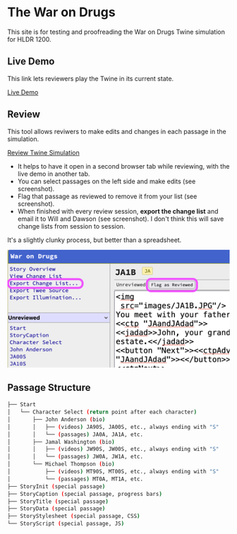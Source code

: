 The War on Drugs
================

This site is for testing and proofreading the War on Drugs Twine simulation for HLDR 1200.

Live Demo
---------

This link lets reviewers play the Twine in its current state.

[Live Demo](https://waustin-MSUD.github.io/HLDR-1200-Testing/index.html)

Review
------

This tool allows reviwers to make edits and changes in each passage in the simulation.

[Review Twine Simulation](https://waustin-MSUD.github.io/HLDR-1200-Testing/illumination.html)

* It helps to have it open in a second browser tab while reviewing, with the live demo in another tab.
* You can select passages on the left side and make edits (see screenshot).
* Flag that passage as reviewed to remove it from your list (see screenshot).
* When finished with every review session, **export the change list** and email it to Will and Dawson (see screenshot). I don't think this will save change lists from session to session.

It's a slightly clunky process, but better than a spreadsheet.

![illume screenshot showing flag as reviewed and export change list](https://github.com/waustin-MSUD/HLDR-1200-Testing/blob/main/illumination.png?raw=true)

Passage Structure
------------

```bash
├── Start
│   └── Character Select (return point after each character)
│       ├── John Anderson (bio)
│       │   ├── (videos) JA90S, JA00S, etc., always ending with "S"
│       │   └── (passages) JA0A, JA1A, etc.
│       ├── Jamal Washington (bio)
│       │   ├── (videos) JW90S, JW00S, etc., always ending with "S"
│       │   └── (passages) JW0A, JW1A, etc.
│       └── Michael Thompson (bio)
│           ├── (videos) MT90S, MT00S, etc., always ending with "S"
│           └── (passages) MT0A, MT1A, etc.
├── StoryInit (special passage)
├── StoryCaption (special passage, progress bars)
├── StoryTitle (special passage)
├── StoryData (special passage)
├── StoryStylesheet (special passage, CSS)
└── StoryScript (special passage, JS)
```
